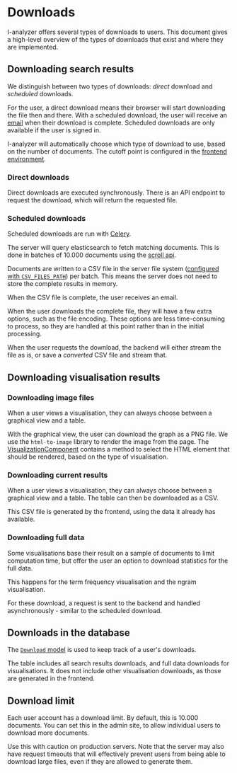# Downloads

I-analyzer offers several types of downloads to users. This document gives a high-level overview of the types of downloads that exist and where they are implemented.

## Downloading search results

We distinguish between two types of downloads: *direct* download and *scheduled* downloads.

For the user, a direct download means their browser will start downloading the file then and there. With a scheduled download, the user will receive an [email](./Email.md) when their download is complete. Scheduled downloads are only available if the user is signed in.

I-analyzer will automatically choose which type of download to use, based on the number of documents. The cutoff point is configured in the [frontend environment](./Frontend-environment-settings.md#directdownloadlimit).

### Direct downloads

Direct downloads are executed synchronously. There is an API endpoint to request the download, which will return the requested file.

### Scheduled downloads

Scheduled downloads are run with [Celery](./Celery.md).

The server will query elasticsearch to fetch matching documents. This is done in batches of 10.000 documents using the [scroll api](https://elasticsearch-py.readthedocs.io/en/v8.15.1/api/elasticsearch.html#elasticsearch.client.Elasticsearch.scroll).

Documents are written to a CSV file in the server file system ([configured with `CSV_FILES_PATH`](./Django-project-settings.md#csv_files_path)) per batch. This means the server does not need to store the complete results in memory.

When the CSV file is complete, the user receives an email.

When the user downloads the complete file, they will have a few extra options, such as the file encoding. These options are less time-consuming to process, so they are handled at this point rather than in the initial processing.

When the user requests the download, the backend will either stream the file as is, or save a *converted* CSV file and stream that.

## Downloading visualisation results

### Downloading image files

When a user views a visualisation, they can always choose between a graphical view and a table.

With the graphical view, the user can download the graph as a PNG file. We use the `html-to-image` library to render the image from the page. The [VisualizationComponent](../frontend/src/app/visualization/visualization.component.ts) contains a method to select the HTML element that should be rendered, based on the type of visualisation.

### Downloading current results

When a user views a visualisation, they can always choose between a graphical view and a table. The table can then be downloaded as a CSV.

This CSV file is generated by the frontend, using the data it already has available.

### Downloading full data

Some visualisations base their result on a sample of documents to limit computation time, but offer the user an option to download statistics for the full data.

This happens for the term frequency visualisation and the ngram visualisation.

For these download, a request is sent to the backend and handled asynchronously - similar to the scheduled download.

## Downloads in the database

The [`Download` model](../backend/download/models.py) is used to keep track of a user's downloads.

The table includes all search results downloads, and full data downloads for visualisations. It does not include other visualisation downloads, as those are generated in the frontend.

## Download limit

Each user account has a download limit. By default, this is 10.000 documents. You can set this in the admin site, to allow individual users to download more documents.

Use this with caution on production servers. Note that the server may also have request timeouts that will effectively prevent users from being able to download large files, even if they are allowed to generate them.
